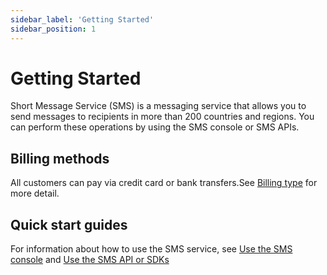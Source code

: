 ```yaml
---
sidebar_label: 'Getting Started'
sidebar_position: 1
---
```


# Getting Started

Short Message Service (SMS) is a messaging service that allows you to send messages to recipients in more than 200 countries and regions. You can perform these operations by using the SMS console or SMS APIs. 

## Billing methods

All customers can pay via credit card or bank transfers.See [Billing type](/docs/sms/started/Billing-3) for more detail.

## Quick start guides

For information about how to use the SMS service, see [Use the SMS console](/docs/sms/started/console) and [Use the SMS API or SDKs](/docs/sms/started/sdks) 
